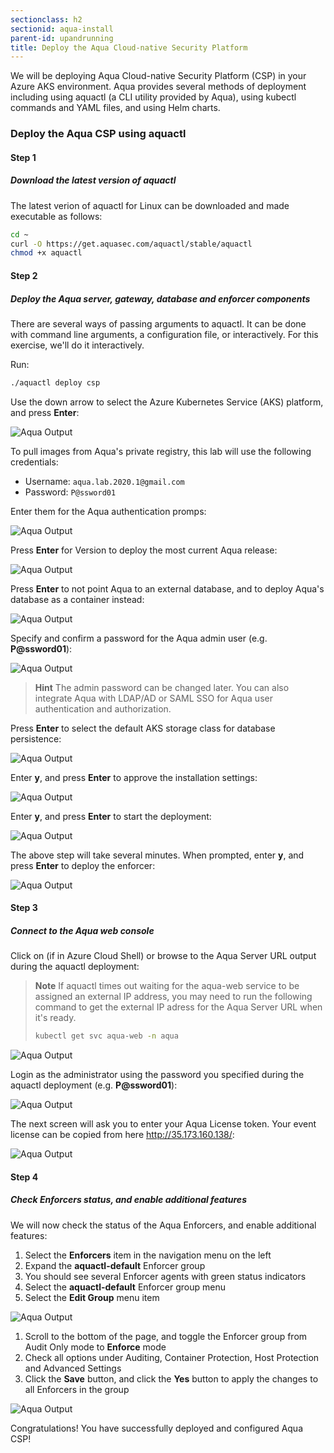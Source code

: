 ```yaml
---
sectionclass: h2
sectionid: aqua-install
parent-id: upandrunning
title: Deploy the Aqua Cloud-native Security Platform 
---
```


We will be deploying Aqua Cloud-native Security Platform (CSP) in your Azure AKS environment. Aqua provides several methods of deployment including using aquactl (a CLI utility provided by Aqua), using kubectl commands and YAML files, and using Helm charts.

### Deploy the Aqua CSP using aquactl

#### Step 1
##### Download the latest version of aquactl
The latest verion of aquactl for Linux can be downloaded and made executable as follows:

```sh
cd ~
curl -O https://get.aquasec.com/aquactl/stable/aquactl
chmod +x aquactl
```

#### Step 2
##### Deploy the Aqua server, gateway, database and enforcer components
There are several ways of passing arguments to aquactl. It can be done with command line arguments, a configuration file, or interactively. For this exercise, we'll do it interactively.

Run:

```sh
./aquactl deploy csp
```

Use the down arrow to select the Azure Kubernetes Service (AKS) platform, and press **Enter**:

![Aqua Output](media/aqua/aqua-aquactl-platform.png)

To pull images from Aqua's private registry, this lab will use the following credentials:

* Username: `aqua.lab.2020.1@gmail.com`
* Password: `P@ssword01`

Enter them for the Aqua authentication promps:

![Aqua Output](media/aqua/aqua-aquactl-authentication.png)

Press **Enter** for Version to deploy the most current Aqua release:

![Aqua Output](media/aqua/aqua-aquactl-version.png)

Press **Enter** to not point Aqua to an external database, and to deploy Aqua's database as a container instead:

![Aqua Output](media/aqua/aqua-aquactl-database.png)

Specify and confirm a password for the Aqua admin user (e.g. **P@ssword01**):

![Aqua Output](media/aqua/aqua-aquactl-admin-password.png)

> **Hint** The admin password can be changed later. You can also integrate Aqua with LDAP/AD or SAML SSO for Aqua user authentication and authorization.

Press **Enter** to select the default AKS storage class for database persistence:

![Aqua Output](media/aqua/aqua-aquactl-storage.png)

Enter **y**, and press **Enter** to approve the installation settings:

![Aqua Output](media/aqua/aqua-aquactl-confirmation.png)

Enter **y**, and press **Enter** to start the deployment:

![Aqua Output](media/aqua/aqua-aquactl-start.png)

The above step will take several minutes. When prompted, enter **y**, and press **Enter** to deploy the enforcer:

![Aqua Output](media/aqua/aqua-aquactl-enforcer.png)

#### Step 3
##### Connect to the Aqua web console

Click on (if in Azure Cloud Shell) or browse to the Aqua Server URL output during the aquactl deployment:

> **Note** If aquactl times out waiting for the aqua-web service to be assigned an external IP address, you may need to run the following command to get the external IP adress for the Aqua Server URL when it's ready.
>
> ```sh
> kubectl get svc aqua-web -n aqua
> ```

![Aqua Output](media/aqua/aqua-url.png)

Login as the administrator using the password you specified during the aquactl deployment (e.g. **P@ssword01**):

![Aqua Output](media/aqua/aqua-login.png)

The next screen will ask you to enter your Aqua License token. Your event license can be copied from here <http://35.173.160.138/>:

![Aqua Output](media/aqua/aqua-token.png)

#### Step 4
##### Check Enforcers status, and enable additional features

We will now check the status of the Aqua Enforcers, and enable additional features:

1. Select the **Enforcers** item in the navigation menu on the left
1. Expand the **aquactl-default** Enforcer group
1. You should see several Enforcer agents with green status indicators
1. Select the **aquactl-default** Enforcer group menu
1. Select the **Edit Group** menu item

![Aqua Output](media/aqua/aqua-enforcers-1.png)

1. Scroll to the bottom of the page, and toggle the Enforcer group from Audit Only mode to **Enforce** mode
1. Check all options under Auditing, Container Protection, Host Protection and Advanced Settings
1. Click the **Save** button, and click the **Yes** button to apply the changes to all Enforcers in the group

![Aqua Output](media/aqua/aqua-enforcers-2.png)

Congratulations! You have successfully deployed and configured Aqua CSP!
